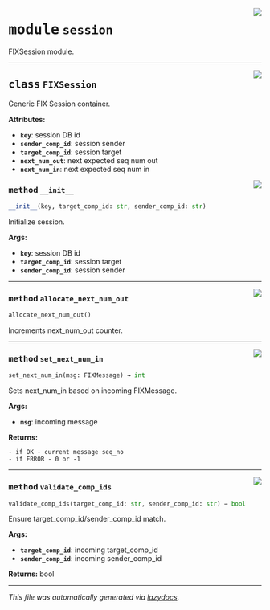 <!-- markdownlint-disable -->

<a href="https://github.com/alexveden/asyncfix/blob/main/asyncfix/session.py#L0"><img align="right" style="float:right;" src="https://img.shields.io/badge/-source-cccccc?style=flat-square"></a>

# <kbd>module</kbd> `session`
FIXSession module. 



---

<a href="https://github.com/alexveden/asyncfix/blob/main/asyncfix/session.py#L5"><img align="right" style="float:right;" src="https://img.shields.io/badge/-source-cccccc?style=flat-square"></a>

## <kbd>class</kbd> `FIXSession`
Generic FIX Session container. 



**Attributes:**
 
 - <b>`key`</b>:  session DB id 
 - <b>`sender_comp_id`</b>:  session sender 
 - <b>`target_comp_id`</b>:  session target 
 - <b>`next_num_out`</b>:  next expected seq num out 
 - <b>`next_num_in`</b>:  next expected seq num in 

<a href="https://github.com/alexveden/asyncfix/blob/main/asyncfix/session.py#L16"><img align="right" style="float:right;" src="https://img.shields.io/badge/-source-cccccc?style=flat-square"></a>

### <kbd>method</kbd> `__init__`

```python
__init__(key, target_comp_id: str, sender_comp_id: str)
```

Initialize session. 



**Args:**
 
 - <b>`key`</b>:  session DB id 
 - <b>`target_comp_id`</b>:  session target 
 - <b>`sender_comp_id`</b>:  session sender 




---

<a href="https://github.com/alexveden/asyncfix/blob/main/asyncfix/session.py#L75"><img align="right" style="float:right;" src="https://img.shields.io/badge/-source-cccccc?style=flat-square"></a>

### <kbd>method</kbd> `allocate_next_num_out`

```python
allocate_next_num_out()
```

Increments next_num_out counter. 

---

<a href="https://github.com/alexveden/asyncfix/blob/main/asyncfix/session.py#L81"><img align="right" style="float:right;" src="https://img.shields.io/badge/-source-cccccc?style=flat-square"></a>

### <kbd>method</kbd> `set_next_num_in`

```python
set_next_num_in(msg: FIXMessage) → int
```

Sets next_num_in based on incoming FIXMessage. 



**Args:**
 
 - <b>`msg`</b>:  incoming message 



**Returns:**
 
    - if OK - current message seq_no 
    - if ERROR - 0 or -1 

---

<a href="https://github.com/alexveden/asyncfix/blob/main/asyncfix/session.py#L60"><img align="right" style="float:right;" src="https://img.shields.io/badge/-source-cccccc?style=flat-square"></a>

### <kbd>method</kbd> `validate_comp_ids`

```python
validate_comp_ids(target_comp_id: str, sender_comp_id: str) → bool
```

Ensure target_comp_id/sender_comp_id match. 



**Args:**
 
 - <b>`target_comp_id`</b>:  incoming target_comp_id 
 - <b>`sender_comp_id`</b>:  incoming sender_comp_id 



**Returns:**
 bool 




---

_This file was automatically generated via [lazydocs](https://github.com/ml-tooling/lazydocs)._
